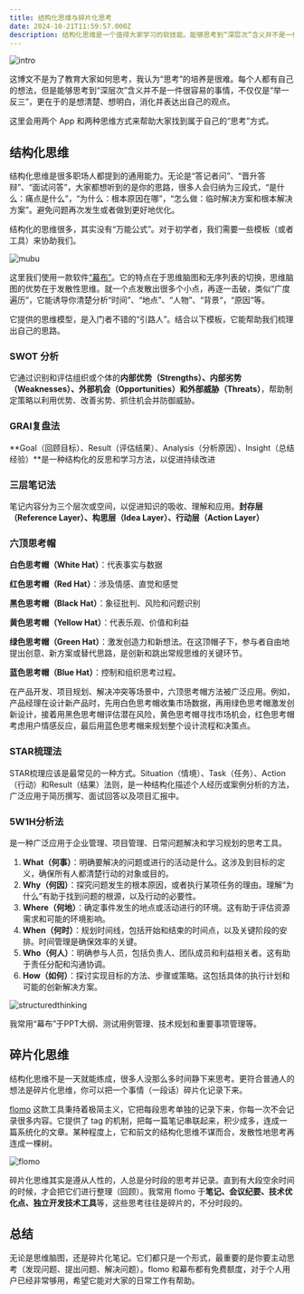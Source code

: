 ```yaml
---
title: 结构化思维与碎片化思考
date: 2024-10-21T11:59:57.000Z
description: 结构化思维是一个值得大家学习的软技能。能够思考到“深层次”含义并不是一件很容易的事情，不仅仅是“举一反三”，更在于的是想清楚、想明白，消化并表达出自己的观点。
---
```


![intro](https://brandonxiang.top/img/structuredthinking-home.png)

这博文不是为了教育大家如何思考，我认为“思考”的培养是很难。每个人都有自己的想法，但是能够思考到“深层次”含义并不是一件很容易的事情，不仅仅是“举一反三”，更在于的是想清楚、想明白，消化并表达出自己的观点。

这里会用两个 App 和两种思维方式来帮助大家找到属于自己的“思考”方式。

## 结构化思维

结构化思维是很多职场人都提到的通用能力。无论是“答记者问”、“晋升答辩”、“面试问答”，大家都想听到的是你的思路，很多人会归纳为三段式，“是什么：痛点是什么”，“为什么：根本原因在哪”，“怎么做：临时解决方案和根本解决方案”。避免问题再次发生或者做到更好地优化。

结构化的思维很多，其实没有“万能公式”。对于初学者，我们需要一些模板（或者工具）来协助我们。

![mubu](https://brandonxiang.top/img/mubu.png)

这里我们使用一款软件[“幕布”](https://mubu.com)。它的特点在于思维脑图和无序列表的切换，思维脑图的优势在于发散性思维。就一个点发散出很多个小点，再逐一击破，类似“广度遍历”，它能诱导你清楚分析“时间”、“地点”、“人物”、“背景“，“原因“等。

它提供的思维模型，是入门者不错的“引路人”。结合以下模板，它能帮助我们梳理出自己的思路。

### SWOT 分析

它通过识别和评估组织或个体的**内部优势（Strengths）、内部劣势（Weaknesses）、外部机会（Opportunities）和外部威胁（Threats）**，帮助制定策略以利用优势、改善劣势、抓住机会并防御威胁。

### GRAI复盘法

**Goal（回顾目标）、Result（评估结果）、Analysis（分析原因）、Insight（总结经验）**是一种结构化的反思和学习方法，以促进持续改进

### 三层笔记法

笔记内容分为三个层次或空间，以促进知识的吸收、理解和应用。**封存层（Reference Layer）、构思层（Idea Layer）、行动层（Action Layer）**

### 六顶思考帽

**白色思考帽（White Hat）**：代表事实与数据

**红色思考帽（Red Hat）**：涉及情感、直觉和感觉

**黑色思考帽（Black Hat）**：象征批判、风险和问题识别

**黄色思考帽（Yellow Hat）**：代表乐观、价值和利益

**绿色思考帽（Green Hat）**：激发创造力和新想法。在这顶帽子下，参与者自由地提出创意、新方案或替代思路，是创新和跳出常规思维的关键环节。

**蓝色思考帽（Blue Hat）**：控制和组织思考过程。

在产品开发、项目规划、解决冲突等场景中，六顶思考帽方法被广泛应用。例如，产品经理在设计新产品时，先用白色思考帽收集市场数据，再用绿色思考帽激发创新设计，接着用黑色思考帽评估潜在风险，黄色思考帽寻找市场机会，红色思考帽考虑用户情感反应，最后用蓝色思考帽来规划整个设计流程和决策点。

### STAR梳理法

STAR梳理应该是最常见的一种方式。Situation（情境）、Task（任务）、Action（行动）和Result（结果）法则，是一种结构化描述个人经历或案例分析的方法，广泛应用于简历撰写、面试回答以及项目汇报中。

### 5W1H分析法

是一种广泛应用于企业管理、项目管理、日常问题解决和学习规划的思考工具。

1. **What（何事）**：明确要解决的问题或进行的活动是什么。这涉及到目标的定义，确保所有人都清楚行动的对象或目的。
2. **Why（何因）**：探究问题发生的根本原因，或者执行某项任务的理由。理解“为什么”有助于找到问题的根源，以及行动的必要性。
3. **Where（何地）**：确定事件发生的地点或活动进行的环境。这有助于评估资源需求和可能的环境影响。
4. **When（何时）**：规划时间线，包括开始和结束的时间点，以及关键阶段的安排。时间管理是确保效率的关键。
5. **Who（何人）**：明确参与人员，包括负责人、团队成员和利益相关者。这有助于责任分配和沟通协调。
6. **How（如何）**：探讨实现目标的方法、步骤或策略。这包括具体的执行计划和可能的创新解决方案。

![structuredthinking](https://brandonxiang.top/img/structuredthinking.png)


我常用“幕布”于PPT大纲、测试用例管理、技术规划和重要事项管理等。

## 碎片化思维

结构化思维不是一天就能练成，很多人没那么多时间静下来思考。更符合普通人的想法是碎片化思维，你可以把一个事情（一段话）碎片化记录下来。

[flomo](https://flomoapp.com) 这款工具秉持着极简主义，它把每段思考单独的记录下来，你每一次不会记录很多内容。它提供了 tag 的机制，把每一篇笔记串联起来，积少成多，连成一篇系统化的文章。某种程度上，它和前文的结构化思维不谋而合，发散性地思考再连成一棵树。

![flomo](https://brandonxiang.top/img/flomo.png)

碎片化思维其实是遵从人性的，人总是分时段的思考并记录。直到有大段空余时间的时候，才会把它们进行整理（回顾）。我常用 flomo 于**笔记、会议纪要、技术优化点、独立开发技术工具**等，这些思考往往是碎片的，不分时段的。

## 总结

无论是思维脑图，还是碎片化笔记。它们都只是一个形式，最重要的是你要主动思考（发现问题、提出问题、解决问题）。flomo 和幕布都有免费额度，对于个人用户已经非常够用，希望它能对大家的日常工作有帮助。